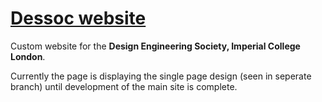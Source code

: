 # [Dessoc website](union.ac.uk/guilds/dessoc)

Custom website for the **Design Engineering Society, Imperial College London**.

Currently the page is displaying the single page design (seen in seperate branch) until development of the main site is complete.
